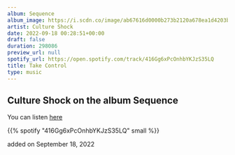 ```yaml
---
album: Sequence
album_image: https://i.scdn.co/image/ab67616d0000b273b2120a678ea1d4203b215571
artist: Culture Shock
date: 2022-09-18 00:28:51+00:00
draft: false
duration: 298086
preview_url: null
spotify_url: https://open.spotify.com/track/416Gg6xPcOnhbYKJzS35LQ
title: Take Control
type: music
---
```



## Culture Shock on the album Sequence

You can listen [here](https://open.spotify.com/track/416Gg6xPcOnhbYKJzS35LQ)

{{% spotify "416Gg6xPcOnhbYKJzS35LQ" small %}}

added on September 18, 2022